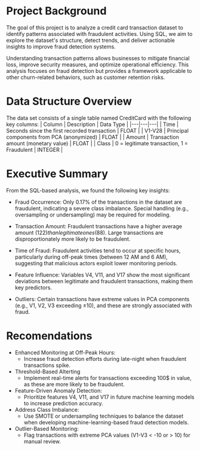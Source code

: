 # Project Background
The goal of this project is to analyze a credit card transaction dataset to identify patterns associated with fraudulent activities. Using SQL, we aim to explore the dataset's structure, detect trends, and deliver actionable insights to improve fraud detection systems.

Understanding transaction patterns allows businesses to mitigate financial loss, improve security measures, and optimize operational efficiency. This analysis focuses on fraud detection but provides a framework applicable to other churn-related behaviors, such as customer retention risks.

# Data Structure Overview 
The data set consists of a single table named CreditCard with the following key columns:
| Column | Description | Data Type | 
|---|---|---|
| Time | Seconds since the first recorded transaction | FLOAT |
| V1-V28 | Principal components from PCA (anonymized) | FLOAT |
| Amount | Transaction amount (monetary value) | FLOAT |
| Class | 0 = legitimate transaction, 1 = Fraudulent | INTEGER |

# Executive Summary 
From the SQL-based analysis, we found the following key insights:
- Fraud Occurrence: Only 0.17% of the transactions in the dataset are fraudulent, indicating a severe class imbalance. Special handling (e.g., oversampling or undersampling) may be required for modeling.

- Transaction Amount: Fraudulent transactions have a higher average amount ($122) than legitimate ones ($88). Large transactions are disproportionately more likely to be fraudulent.

- Time of Fraud: Fraudulent activities tend to occur at specific hours, particularly during off-peak times (between 12 AM and 6 AM), suggesting that malicious actors exploit lower monitoring periods.

- Feature Influence: Variables V4, V11, and V17 show the most significant deviations between legitimate and fraudulent transactions, making them key predictors.

- Outliers: Certain transactions have extreme values in PCA components (e.g., V1, V2, V3 exceeding ±10), and these are strongly associated with fraud.

# Recomendations
- Enhanced Monitoring at Off-Peak Hours:
   - Increase fraud detection efforts during late-night when fraudulent transactions spike.
- Threshold-Based Alterting
   - Implement real-time alerts for transactions exceeding 100$ in value, as these are more likely to be fraudulent.
 - Feature-Driven Anomaly Detection:
    - Prioritize features V4, V11, and V17 in future machine learning models to increase prediction accuracy.
- Address Class Imbalance:
    - Use SMOTE or undersampling techniques to balance the dataset when developing machine-learning-based fraud detection models.
- Outlier-Based Monitoring:
    - Flag transactions with extreme PCA values (V1-V3 < -10 or > 10) for manual review.

